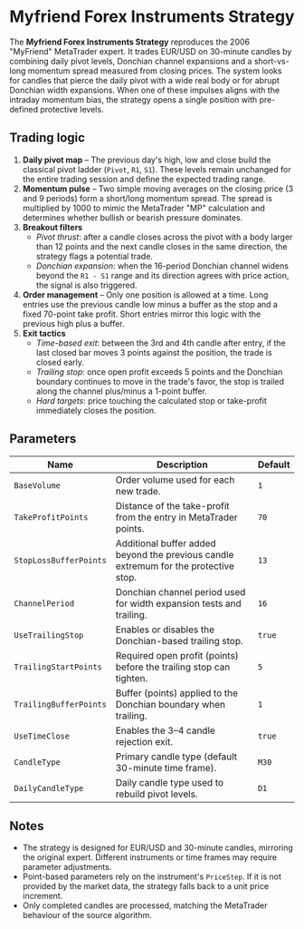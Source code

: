 # Myfriend Forex Instruments Strategy

The **Myfriend Forex Instruments Strategy** reproduces the 2006 "MyFriend" MetaTrader expert. It trades EUR/USD on 30-minute candles by combining daily pivot levels, Donchian channel expansions and a short-vs-long momentum spread measured from closing prices. The system looks for candles that pierce the daily pivot with a wide real body or for abrupt Donchian width expansions. When one of these impulses aligns with the intraday momentum bias, the strategy opens a single position with pre-defined protective levels.

## Trading logic

1. **Daily pivot map** – The previous day's high, low and close build the classical pivot ladder (`Pivot`, `R1`, `S1`). These levels remain unchanged for the entire trading session and define the expected trading range.
2. **Momentum pulse** – Two simple moving averages on the closing price (3 and 9 periods) form a short/long momentum spread. The spread is multiplied by 1000 to mimic the MetaTrader "MP" calculation and determines whether bullish or bearish pressure dominates.
3. **Breakout filters**
   - *Pivot thrust*: after a candle closes across the pivot with a body larger than 12 points and the next candle closes in the same direction, the strategy flags a potential trade.
   - *Donchian expansion*: when the 16-period Donchian channel widens beyond the `R1 - S1` range and its direction agrees with price action, the signal is also triggered.
4. **Order management** – Only one position is allowed at a time. Long entries use the previous candle low minus a buffer as the stop and a fixed 70-point take profit. Short entries mirror this logic with the previous high plus a buffer.
5. **Exit tactics**
   - *Time-based exit*: between the 3rd and 4th candle after entry, if the last closed bar moves 3 points against the position, the trade is closed early.
   - *Trailing stop*: once open profit exceeds 5 points and the Donchian boundary continues to move in the trade's favor, the stop is trailed along the channel plus/minus a 1-point buffer.
   - *Hard targets*: price touching the calculated stop or take-profit immediately closes the position.

## Parameters

| Name | Description | Default |
| ---- | ----------- | ------- |
| `BaseVolume` | Order volume used for each new trade. | `1` |
| `TakeProfitPoints` | Distance of the take-profit from the entry in MetaTrader points. | `70` |
| `StopLossBufferPoints` | Additional buffer added beyond the previous candle extremum for the protective stop. | `13` |
| `ChannelPeriod` | Donchian channel period used for width expansion tests and trailing. | `16` |
| `UseTrailingStop` | Enables or disables the Donchian-based trailing stop. | `true` |
| `TrailingStartPoints` | Required open profit (points) before the trailing stop can tighten. | `5` |
| `TrailingBufferPoints` | Buffer (points) applied to the Donchian boundary when trailing. | `1` |
| `UseTimeClose` | Enables the 3–4 candle rejection exit. | `true` |
| `CandleType` | Primary candle type (default 30-minute time frame). | `M30` |
| `DailyCandleType` | Daily candle type used to rebuild pivot levels. | `D1` |

## Notes

- The strategy is designed for EUR/USD and 30-minute candles, mirroring the original expert. Different instruments or time frames may require parameter adjustments.
- Point-based parameters rely on the instrument's `PriceStep`. If it is not provided by the market data, the strategy falls back to a unit price increment.
- Only completed candles are processed, matching the MetaTrader behaviour of the source algorithm.
